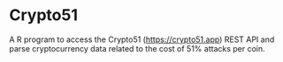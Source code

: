 # Crypto51
A R program to access the Crypto51 (https://crypto51.app) REST API and parse cryptocurrency data related to the cost of 51% attacks per coin.
